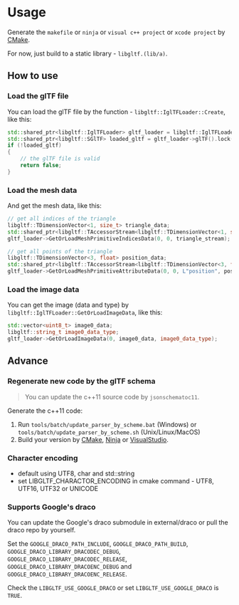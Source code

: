 # Usage

Generate the `makefile` or `ninja` or `visual c++ project` or `xcode project` by [CMake].

For now, just build to a static library - `libgltf.(lib/a)`.

## How to use

### Load the glTF file

You can load the glTF file by the function - `libgltf::IglTFLoader::Create`, like this:

```cpp
std::shared_ptr<libgltf::IglTFLoader> gltf_loader = libgltf::IglTFLoader::Create("Monster.gltf");
std::shared_ptr<libgltf::SGlTF> loaded_gltf = gltf_loader->glTF().lock();
if (!loaded_gltf)
{
    // the glTF file is valid
    return false;
}
```

### Load the mesh data

And get the mesh data, like this:

```cpp
// get all indices of the triangle
libgltf::TDimensionVector<1, size_t> triangle_data;
std::shared_ptr<libgltf::TAccessorStream<libgltf::TDimensionVector<1, size_t> > > triangle_stream = std::make_shared<libgltf::TAccessorStream<libgltf::TDimensionVector<1, size_t> > >(triangle_data);
gltf_loader->GetOrLoadMeshPrimitiveIndicesData(0, 0, triangle_stream);

// get all points of the triangle
libgltf::TDimensionVector<3, float> position_data;
std::shared_ptr<libgltf::TAccessorStream<libgltf::TDimensionVector<3, float> > > position_stream = std::make_shared<libgltf::TAccessorStream<libgltf::TDimensionVector<3, float> > >(position_data);
gltf_loader->GetOrLoadMeshPrimitiveAttributeData(0, 0, L"position", position_stream);
```

### Load the image data

You can get the image (data and type) by `libgltf::IglTFLoader::GetOrLoadImageData`, like this:

```cpp
std::vector<uint8_t> image0_data;
libgltf::string_t image0_data_type;
gltf_loader->GetOrLoadImageData(0, image0_data, image0_data_type);
```

## Advance

### Regenerate new code by the glTF schema

> You can update the c++11 source code by `jsonschematoc11`.

Generate the c++11 code:

1. Run `tools/batch/update_parser_by_scheme.bat` (Windows) or `tools/batch/update_parser_by_scheme.sh` (Unix/Linux/MacOS)
2. Build your version by [CMake], [Ninja] or [VisualStudio].

### Character encoding

* default using UTF8, char and std::string
* set LIBGLTF_CHARACTOR_ENCODING in cmake command - UTF8, UTF16, UTF32 or UNICODE

### Supports Google's draco

You can update the Google's draco submodule in external/draco or pull the draco repo by yourself.

Set the `GOOGLE_DRACO_PATH_INCLUDE`, `GOOGLE_DRACO_PATH_BUILD`, `GOOGLE_DRACO_LIBRARY_DRACODEC_DEBUG`, `GOOGLE_DRACO_LIBRARY_DRACODEC_RELEASE`, `GOOGLE_DRACO_LIBRARY_DRACOENC_DEBUG` and `GOOGLE_DRACO_LIBRARY_DRACOENC_RELEASE`.

Check the `LIBGLTF_USE_GOOGLE_DRACO` or set `LIBGLTF_USE_GOOGLE_DRACO` is `TRUE`.

[CMake]: https://cmake.org
[Ninja]: https://ninja-build.org
[VisualStudio]: https://visualstudio.microsoft.com
